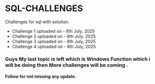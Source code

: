 # SQL-CHALLENGES
Challenges for sql with solution.
- Challenge 1 uploaded on - 6th July, 2025
- Challenge 2 uploaded on - 6th July, 2025
- Challenge 3 uploaded on - 8th July, 2025
- Challenge 4 uploaded on - 8th July, 2025

<h3>Guys My last topic is left which is Windows Function which i will be doing then More challenges will be coming .</h3>
<h4>Follow for not missing any update.</h4>
